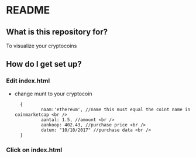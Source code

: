 # README #

## What is this repository for? ##

To visualize your cryptocoins

## How do I get set up? ##

### Edit index.html ###
- change munt to your cryptocoin

        {
            	naam:'ethereum', //name this must equal the coint name in coinmarketcap <br />
                aantal: 1.5, //amount <br />
                aankoop: 402.43, //purchase price <br />
                datum: "10/10/2017" //purchase data <br />
        }

### Click on index.html ###

